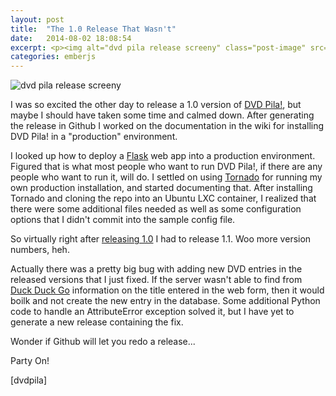 ```yaml
---
layout: post
title:  "The 1.0 Release That Wasn't"
date:   2014-08-02 18:08:54
excerpt: <p><img alt="dvd pila release screeny" class="post-image" src="http://www.thehoick.com/images/dvdpila_release.png"/></p>
categories: emberjs
---
```

<div class="post-inner">

<p><img alt="dvd pila release screeny" class="post-image" src="http://www.thehoick.com/images/dvdpila_release.png" /></p>

<p>I was so excited the other day to release a 1.0 version of <a href="http://dvdpila.thehoick.com" rel="nofollow">DVD Pila!</a>, but maybe I should have taken some time and calmed down.  After generating the release in Github I worked on the documentation in the wiki for installing DVD Pila! in a "production" environment.</p>

<p>I looked up how to deploy a <a href="http://flask.pocoo.org/" rel="nofollow">Flask</a> web app into a production environment.  Figured that is what most people who want to run DVD Pila!, if there are any people who want to run it, will do.  I settled on using <a href="http://www.tornadoweb.org/en/stable/" rel="nofollow">Tornado</a> for running my own production installation, and started documenting that.  After installing Tornado and cloning the repo into an Ubuntu LXC container, I realized that there were some additional files needed as well as some configuration options that I didn't commit into the sample config file.</p>

<p>So virtually right after <a href="https://github.com/asommer70/dvdpila/releases" rel="nofollow">releasing 1.0</a> I had to release 1.1.  Woo more version numbers, heh.</p>

<p>Actually there was a pretty big bug with adding new DVD entries in the released versions that I just fixed.  If the server wasn't able to find from <a href="https://duckduckgo.com/" rel="nofollow">Duck Duck Go</a> information on the title entered in the web form, then it would boilk and not create the new entry in the database.  Some additional Python code to handle an AttributeError exception solved it, but I have yet to generate a new release containing the fix.</p>

<p>Wonder if Github will let you redo a release...</p>

<p>Party On!</p>

<p>[dvdpila]   </p>
</div>
